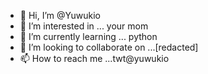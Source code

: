 - 👋 Hi, I’m @Yuwukio
- 👀 I’m interested in ... your mom
- 🌱 I’m currently learning ... python 
- 💞️ I’m looking to collaborate on ...[redacted]
- 📫 How to reach me ...twt@yuwukio 

<!---
Yuwukio/Yuwukio is a ✨ special ✨ repository because its `README.md` (this file) appears on your GitHub profile.
You can click the Preview link to take a look at your changes.
--->
